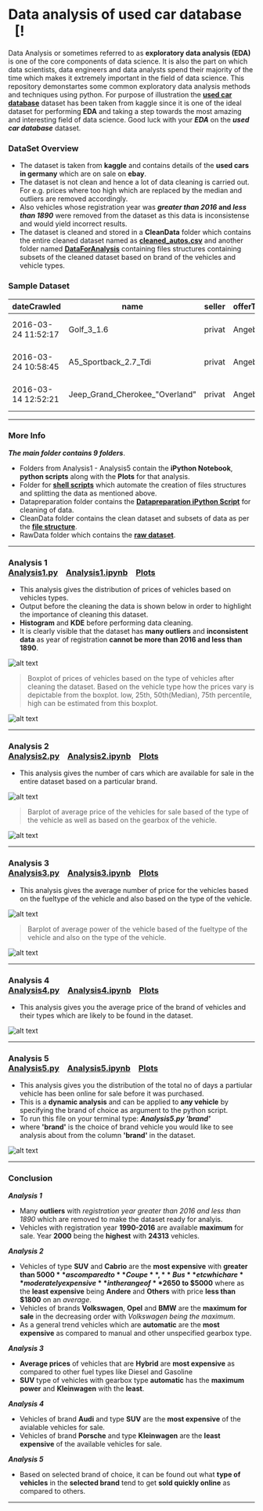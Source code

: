 # Data analysis of used car database &nbsp;&nbsp;[!
Data Analysis or sometimes referred to as **exploratory data analysis (EDA)** is one of the core components of data science. It is also the part on which data scientists, data engineers and data analysts spend their majority of the time which makes it extremely important in the field of data science. This repository demonstartes some common exploratory data analysis methods and techniques using python. For purpose of illustration the **[used car database](https://www.kaggle.com/orgesleka/used-cars-database)** dataset has been taken from kaggle since it is one of the ideal dataset for performing **EDA** and taking a step towards the most amazing and interesting field of data science. Good luck with your _**EDA**_ on the _**used car database**_ dataset.
### DataSet Overview
  + The dataset is taken from **kaggle** and contains details of the **used cars in germany** which are on sale on **ebay**.
  + The dataset is not clean and hence a lot of data cleaning is carried out. For e.g. prices where too high which are      replaced by the median and outliers are removed accordingly. 
  + Also vehicles whose registration year was **_greater than 2016_ and _less than 1890_** were removed from the dataset as this data is inconsistense and would yield incorrect results.
  + The dataset is cleaned and stored in a **CleanData** folder which contains the entire cleaned dataset named as **[cleaned_autos.csv](CleanData/CleanedDataSet)** and another folder named **[DataForAnalysis](CleanData/DataForAnalysis)** containing files structures containing subsets of the cleaned dataset based on brand of the vehicles and vehicle types.  
  
### Sample Dataset
dateCrawled | name | seller | offerType | price | abtest | vehicleType | yearOfRegistration | gearbox | powerPS | model | kilometer | monthOfRegistration | fuelType | brand | notRepairedDamage | dateCreated | nrOfPictures | postalCode | lastSeen
--- | --- | --- | --- | --- | --- | --- | --- | --- |--- | --- | --- | --- | --- | --- | --- | --- | --- | --- | ---
2016-03-24 11:52:17 | Golf_3_1.6 | privat | Angebot | 480 | test | nan | 1993 | manuell | 0 | golf | 150000 | 0 | benzin | volkswagen | nan | 2016-03-24 00:00:00 | 0 | 70435 | 2016-04-07 03:16:57
2016-03-24 10:58:45 | A5_Sportback_2.7_Tdi | privat | Angebot | 18300 | test | coupe | 2011 | manuell | 190 | nan | 125000 | 5 | diesel | audi | ja | 2016-03-24 00:00:00 | 0 | 66954 | 2016-04-07 01:46:50
2016-03-14 12:52:21 | Jeep_Grand_Cherokee_"Overland" | privat | Angebot | 9800 | test | suv | 2004 | automatik | 163 | grand | 125000 | 8 | diesel | jeep | nan | 2016-03-14 00:00:00 | 0 | 90480 | 2016-04-05 12:47:46
***
### More Info
__*The main folder contains 9 folders*__.

  + Folders from Analysis1 - Analysis5 contain the **iPython Notebook**, **python scripts** along with the **Plots** for that analysis.
  + Folder for **[shell scripts](ShellScripts)** which automate the creation of files structures and splitting the data as mentioned above.
  + Datapreparation folder contains the **[Datapreparation iPython Script](DataPreparation/DataPreparation.py)** for cleaning of data.
  + CleanData folder contains the clean dataset and subsets of data as per the **[file structure](CleanData/DataForAnalysis)**.
  + RawData folder which contains the **[raw dataset](RawData)**.  <br/>
 
***
### Analysis 1 &emsp;&emsp;&emsp;&emsp;&emsp;&emsp;&emsp;&emsp;&emsp;&emsp;&emsp;&emsp;&emsp;&emsp;&emsp;&emsp;&emsp;&emsp;&emsp;&emsp;&emsp;&emsp;[Analysis1.py](Analysis1/Analysis1.py)&emsp;[Analysis1.ipynb](Analysis1/Analysis1.ipynb)&emsp;[Plots](Analysis1/Plots)
+ This analysis gives the distribution of prices of vehicles based on vehicles types.
+ Output before the cleaning the data is shown below in order to highlight the importance of cleaning this dataset.
+ **Histogram** and **KDE** before performing data cleaning.
+ It is clearly visible that the dataset has **many outliers** and **inconsistent data** as year of registration **cannot be more than 2016 and less than 1890**.

![alt text](DataPreparation/Plots/vehicle-distribution.png "Logo Title Text 1")

> Boxplot of prices of vehicles based on the type of vehicles after cleaning the dataset. Based on the vehicle type how the prices vary is depictable from the boxplot. low, 25th, 50th(Median), 75th percentile, high can be estimated from this boxplot.

![alt text](Analysis1/Plots/price-vehicleType-boxplot.png "Logo Title Text 1")
***
### Analysis 2 &emsp;&emsp;&emsp;&emsp;&emsp;&emsp;&emsp;&emsp;&emsp;&emsp;&emsp;&emsp;&emsp;&emsp;&emsp;&emsp;&emsp;&emsp;&emsp;&emsp;&emsp;[Analysis2.py](Analysis2/Analysis2.py)&emsp;[Analysis2.ipynb](Analysis2/Analysis2.ipynb)&emsp;[Plots](Analysis2/Plots)

+ This analysis gives the number of cars which are available for sale in the entire dataset based on a particular brand. 

![alt text](Analysis2/Plots/brand-vehicleCount.png "Logo Title Text 1")

> Barplot of average price of the vehicles for sale based of the type of the vehicle as well as based on the gearbox of the vehicle.

![alt text](Analysis2/Plots/vehicletype-gearbox-price.png "Logo Title Text 1")
***
### Analysis 3 &emsp;&emsp;&emsp;&emsp;&emsp;&emsp;&emsp;&emsp;&emsp;&emsp;&emsp;&emsp;&emsp;&emsp;&emsp;&emsp;&emsp;&emsp;&emsp;&emsp;&emsp;[Analysis3.py](Analysis3/Analysis3.py)&emsp;[Analysis3.ipynb](Analysis3/Analysis3.ipynb)&emsp;[Plots](Analysis3/Plots)

+ This analysis gives the average number of price for the vehicles based on the fueltype of the vehicle and also based on the type of the vehicle.

![alt text](Analysis3/Plots/fueltype-vehicleType-price.png "Logo Title Text 1")

> Barplot of average power of the vehicle based of the fueltype of the vehicle and also on the type of the vehicle.

![alt text](Analysis3/Plots/power-vehicleType-fuelType.png "Logo Title Text 1")
***
### Analysis 4 &emsp;&emsp;&emsp;&emsp;&emsp;&emsp;&emsp;&emsp;&emsp;&emsp;&emsp;&emsp;&emsp;&emsp;&emsp;&emsp;&emsp;&emsp;&emsp;&emsp;&emsp;[Analysis4.py](Analysis4/Analysis4.py)&emsp;[Analysis4.ipynb](Analysis4/Analysis4.ipynb)&emsp;[Plots](Analysis4/Plots)

+ This analysis gives you the average price of the brand of vehicles and their types which are likely to be found in the dataset.

![alt text](Analysis4/Plots/heatmap-price-brand-vehicleType.png "Logo Title Text 1")
***
### Analysis 5 &emsp;&emsp;&emsp;&emsp;&emsp;&emsp;&emsp;&emsp;&emsp;&emsp;&emsp;&emsp;&emsp;&emsp;&emsp;&emsp;&emsp;&emsp;&emsp;&emsp;&emsp;[Analysis5.py](Analysis5/Analysis5.py)&emsp;[Analysis5.ipynb](Analysis5/Analysis5.ipynb)&emsp;[Plots](Analysis5/Plots)

+ This analysis gives you the distribution of the total no of days a partiular vehicle has been online for sale before it was purchased. 
+ This is a **dynamic analysis** and can be applied to **any vehicle** by specifying the brand of choice as argument to the python script.
+ To run this file on your terminal type: __*Analysis5.py 'brand'*__  
+ where **'brand'** is the choice of brand vehicle you would like to see analysis about from the column **'brand'** in the dataset.

![alt text](Analysis5/Plots/vehicletype-NoOfDaysOnline.png "Logo Title Text 1")
***
### Conclusion
__*Analysis 1*__

+ Many **outliers** with *registration year greater than 2016 and less than 1890* which are removed to make the dataset ready for analyis.
+ Vehicles with registration year **1990-2016** are available **maximum** for sale. Year **2000** being the **highest** with **24313** vehicles.

__*Analysis 2*__

+ Vehicles of type **SUV** and **Cabrio** are the **most expensive** with **greater than $5000** as compared to **Coupe**, **Bus** etc which are **moderately expensive** in the range of **$2650 to $5000** where as the **least expensive** being **Andere** and **Others** with price **less than $1800** on an *average*.
+ Vehicles of brands **Volkswagen**, **Opel** and **BMW** are the **maximum for sale** in the decreasing order with *Volkswagen being the maximum*.
+ As a general trend vehicles which are **automatic** are the **most expensive** as compared to manual and other unspecified gearbox type.

__*Analysis 3*__

+ **Average prices** of vehicles that are **Hybrid** are **most expensive** as compared to other fuel types like Diesel and Gasoline
+ **SUV** type of vehicles with gearbox type **automatic** has the **maximum power** and **Kleinwagen** with the **least**.

__*Analysis 4*__

+ Vehicles of brand **Audi** and type **SUV** are the **most expensive** of the avialable vehicles for sale.
+ Vehicles of brand **Porsche** and type **Kleinwagen** are the **least expensive** of the available vehicles for sale.

__*Analysis 5*__

+ Based on selected brand of choice, it can be found out what **type of vehicles** in the **selected brand** tend to get **sold quickly online** as compared to others.

***



